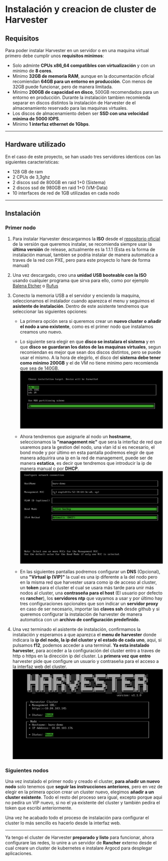 # Instalación y creacion de cluster de Harvester

## Requisitos

Para poder instalar Harvester en un servidor o en una maquina virtual primero debe cumplir unos **requisitos minimos**:
- Solo adminte **CPUs x86_64 compatibles con virtualización** y con un minimo de **8 cores**.
- Minimo **32GB de memoria RAM**, aunque en la documentación oficial recomiendan **64GB para un entorno en producción**. Con menos de 32GB puede funcionar, pero de manera limitada.
- Minimo **200GB de capacidad en disco**, 500GB recomendados para un entorno en producción. Durante la instalación tambien recomienda separar en discos distintos la instalación de Harvester de el almacenamiento reservado para las maquinas virtuales.
- Los discos de almacenamiento deben ser **SSD con una velocidad minima de 5000 IOPS**.
- Minimo **1 interfaz ethernet de 1Gbps**.

---

## Hardware utilizado

En el caso de este proyecto, se han usado tres servidores identicos con las siguientes caracteristicas:

- 128 GB de ram
- 2 CPUs de 3,3ghz
- 2 discos ssd de 800GB en raid 1+0 (Sistema)
- 2 discos ssd de 980GB en raid 1+0 (VM-Data)
- 10 interfaces de red de 1GB utilizadas en cada nodo

---

## Instalación

### Primer nodo
1. Para instalar Harvester descargarmos la **ISO** desde el [repositorio oficial](https://github.com/harvester/harvester/releases) de la versión que queremos instalar, se recomienda siempre usar la **última versión** de release, actualmente es la 1.1.1 (Esta es la forma de instalación manual, tambien se podria instalar de manera automatica a traves de la red con PXE, pero para este proyecto lo hare de forma manual)

2. Una vez descargado, creo una **unidad USB booteable con la ISO** usando cualquier programa que sirva para ello, como por ejemplo [Balena Etcher](https://www.balena.io/etcher) o [Rufus](https://rufus.ie/es/)

3. Conecto la memoria USB a el servidor y enciendo la maquina, seleccionamos el instalador cuando aparezca el menu y seguimos el **asistente de instalación**. Dentro de este asistente tendremos que seleccionar las siguientes opciones:

    - La primera opción sera si queremos crear un **nuevo cluster o añadir el nodo a uno existente**, como es el primer nodo que instalamos creamos uno nuevo.

    - Lo siguiente sera elegir en que **disco se instalara el sistema** y en que **disco se guardaran los datos de las maquinas virtuales**, segun recomiendan es mejor que sean dos discos distintos, pero se puede usar el mismo. A la hora de elegirlo, el disco del **sistema debe tener como minimo 200GB** y el de VM no tiene minimo pero recomienda que sea de 140GB.
    ![](EleccionDisco.png)

    - Ahora tendremos que asignarle al nodo un **hostname**, seleccionamos la **"management nic"** que sera la interfaz de red que usaremos para la gestion del nodo, una vlan id si es necesario, el bond mode y por último en esta pantalla podremos elegir de que manera adquirira una ip en la red de management, puede ser de manera **estatica**, es decir que tendremos que introducir la ip de manera manual o por **DHCP**.
    ![](Config.png)

    - En las siguientes pantallas podremos configurar un **DNS** (Opcional), una **"Virtual ip (VIP)"** la cual es una ip diferente a la del nodo pero en la misma red que harvester usara como ip de acceso al cluster, un **token** para el cluster el cual se usara más tarde para unir más nodos al cluster, una **contraseña para el host** (El usuario por defecto es **rancher**), los **servidores ntp** que vayamos a usar y por último hay tres configuraciones opcionales que son indicar un **servidor proxy** en caso de ser necesario, importar las **claves ssh** desde github y si queremos configurar la instalación de harvester de manera automatica con un **archivo de configuración predefinido**.

4. Una vez terminado el asistente de instalación, confirmamos la instalación y esperamos a que aparezca el **menu de harvester** donde indicara la **ip del nodo, la ip del cluster y el estado de cada uno**, aqui, si pulsamos **f12**, podemos acceder a una terminal. **Ya esta instalado harvester**, para acceder a la configuración del cluster entro a traves de http o https en la dirección ip del cluster. La **primera vez que entro** harvester pide que configure un usuario y contraseña para el acceso a la interfaz web del cluster.
![](PanelFinal.png)

### Siguientes nodos
Una vez instalado el primer nodo y creado el cluster, **para añadir un nuevo nodo** solo tenemos que **seguir las instrucciones anteriores**, pero en vez de elegir en la primera opcion crear un cluster nuevo, elegimos **añadir a un cluster existente**. Todo el resto del proceso sera igual, excepto porque aqui no pedira un VIP nuevo, si no el ya existente del cluster y también pedira el token que escribí anteriormente.


Una vez he acabado todo el proceso de instalación para configurar el cluster lo más sencillo es hacerlo desde la interfaz web. 

---

Ya tengo el cluster de Harvester **preparado y listo** para funcionar, ahora configurare las redes, lo unire a un servidor de **Rancher** externo desde el cual creare un cluster de kubernetes e instalare Argocd para desplegar aplicaciones.